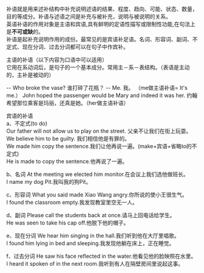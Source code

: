 补语就是用来述补结构中补充说明述语的结果、程度、趋向、可能、状态、数量，目的等成分。补语与述语之间是补充与被补充，说明与被说明的关系。         
英语补语的作用对象是主语和宾语,具有鲜明的定语性描写或限制性功能,在句法上是**不可或缺**的。        
补语是起补充说明作用的成份。最常见的是宾语补足语。名词、形容词、副词、不定式、现在分词、过去分词都可以在句子中作宾补。    

主语的补语（以下内容为口语中可以适用）    
它用在系动词后，是句子的一个基本成分。常用主－系－表结构。（表语是主动的，主补是被动的）

-- Who broke the vase? 谁打碎了花瓶？ -- Me. 我。 （me做主语补语= It's me.）
John hoped the passenger would be Mary and indeed it was her. 约翰希望那位乘客是玛丽，还真是她。（her做主语补语）

宾语的补语    
a、不定式(to do)    
Our father will not allow us to play on the street. 父亲不让我们在街上玩耍。    
We believe him to be guilty. 我们相信他是有罪的。    
We made him copy the sentence.我们让他再说一遍。(make+宾语+省略to的不定式)     
He is made to copy the sentence.他再说了一遍。    

b、名词
At the meeting we elected him monitor.在会议上我们选他做班长。   
I name my dog Pit.我叫我的狗Pit。    

c、形容词
What you said made Xiao Wang angry.你所说的使小王很生气。    
I found the classroom empty.我发现教室里空无一人。    

d、副词
Please call the students back at once.请马上回电话给学生。    
He was seen to take his cap off.他脱下他的帽子。    

e、现在分词
We hear him singing in the hall.我们听到他在大厅里唱歌。    
I found him lying in bed and sleeping.我发现他躺在床上，正在睡觉。    

f、过去分词
He saw his face reflected in the water.他看见他的脸映照在水里。    
I heard it spoken of in the next room.我听到有人在隔壁房间里说起这事。    